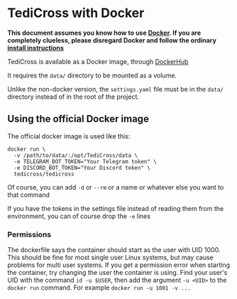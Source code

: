 TediCross with Docker
=====================

**This document assumes you know how to use [Docker](https://en.wikipedia.org/wiki/Docker_(software)). If you are completely clueless, please disregard Docker and follow the ordinary [install instructions](README.md#step-by-step-installation)**

TediCross is available as a Docker image, through [DockerHub](https://cloud.docker.com/u/tedicross/repository/docker/tedicross/tedicross)

It requires the `data/` directory to be mounted as a volume.

Unlike the non-docker version, the `settings.yaml` file must be in the `data/` directory instead of in the root of the project.

Using the official Docker image
-------------------------------

The official docker image is used  like this:

```
docker run \
  -v /path/to/data/:/opt/TediCross/data \
  -e TELEGRAM_BOT_TOKEN="Your Telegram token" \
  -e DISCORD_BOT_TOKEN="Your Discord token" \
  tedicross/tedicross
```

Of course, you can add `-d` or `--rm` or a name or whatever else you want to that command

If you have the tokens in the settings file instead of reading them from the environment, you can of course drop the `-e` lines

### Permissions

The dockerfile says the container should start as the user with UID 1000. This should be fine for most single user Linux systems, but may cause problems for multi user systems. If you get a permission error when starting the container, try changing the user the container is using. Find your user's UID with the command `id -u $USER`, then add the argument `-u <UID>` to the `docker run` command. For example `docker run -u 1001 -v ...`
